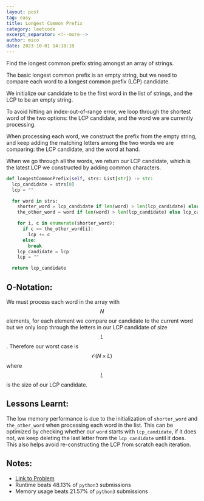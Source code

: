 ```yaml
---
layout: post
tag: easy
title: Longest Common Prefix
category: leetcode
excerpt_separator: <!--more-->
author: mico
date: 2023-10-01 14:18:10
---
```


Find the longest common prefix string amongst an array of strings.  

<!--more-->
The basic longest common prefix is an empty string, but we need to compare each word to a longest common prefix (LCP) candidate.

We initialize our candidate to be the first word in the list of strings, and the LCP to be an empty string.

To avoid hitting an index-out-of-range error, we loop through the shortest word of the two options: the LCP candidate, and the word we are currently processing.

When processing each word, we construct the prefix from the empty string, and keep adding the matching letters among the two words we are comparing: the LCP candidate, and the word at hand.

When we go through all the words, we return our LCP candidate, which is the latest LCP we constructed by adding common characters.

```python
def longestCommonPrefix(self, strs: List[str]) -> str:
  lcp_candidate = strs[0]
  lcp = ""

  for word in strs:
    shorter_word = lcp_candidate if len(word) > len(lcp_candidate) else word
    the_other_word = word if len(word) > len(lcp_candidate) else lcp_candidate

    for i, c in enumerate(shorter_word):
      if c == the_other_word[i]:
        lcp += c
      else:
        break
    lcp_candidate = lcp
    lcp = ""

  return lcp_candidate
```

## O-Notation:

We must process each word in the array with $$N$$ elements, for each element we compare our candidate to the current word but we only loop through the letters in our LCP candidate of size $$L$$. Therefore our worst case is $$\mathcal{O}(N \times L)$$ where $$L$$ is the size of our LCP candidate.

## Lessons Learnt:

The low memory performance is due to the initialization of `shorter_word` and `the_other_word` when processing each word in the list.
This can be optimized by checking whether our `word` starts with `lcp_candidate`, if it does not, we keep deleting the last letter from the `lcp_candidate` until it does. This also helps avoid re-constructing the LCP from scratch each iteration.

## Notes:
* [Link to Problem](https://leetcode.com/problems/longest-common-prefix/description/)
* Runtime beats 48.13% of `python3` submissions
* Memory usage beats 21.57% of `python3` submissions
